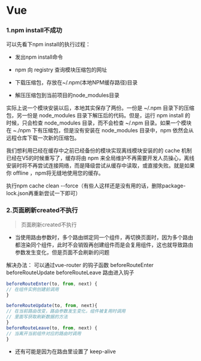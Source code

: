 # Vue

### 1.npm install不成功

可以先看下npm install的执行过程：

- 发出npm install命令

- npm 向 registry 查询模块压缩包的网址

- 下载压缩包，存放在~/.npm(本地NPM缓存路径)目录

- 解压压缩包到当前项目的node_modules目录

实际上说一个模块安装以后，本地其实保存了两份。一份是 ~/.npm 目录下的压缩包，另一份是 node_modules 目录下解压后的代码。但是，运行 npm install 的时候，只会检查 node_modules 目录，而不会检查 ~/.npm 目录。如果一个模块在 ~./npm 下有压缩包，但是没有安装在 node_modules 目录中，npm 依然会从远程仓库下载一次新的压缩包。

我们想利用已经在缓存中之前已经备份的模块实现离线模块安装的的 cache 机制已经在V5的时候重写了，缓存将由 npm 来全局维护不再需要开发人员操心，离线安装时将不再尝试连接网络，而是降级尝试从缓存中读取，或直接失败。就是如果你 offline ，npm将无缝地使用您的缓存。

执行npm cache clean --force（有些人这样还是没有用的话，删除package-lock.json再重新尝试一下即可）



### 2.页面刷新created不执行

> 页面刷新created不执行

- 当使用路由参数时，多个路由绑定同一个组件，再切换页面时，因为多个路由都渲染同个组件，此时不会销毁再创建组件而是会复用组件，这也就导致路由参数发生变化，但是页面不会刷新的问题

解决办法：
可以通过vue-router 的钩子函数 beforeRouteEnter beforeRouteUpdate beforeRouteLeave 路由进入钩子

```js
beforeRouteEnter(to, from, next) {
// 在组件实例创建前调用
}

beforeRouteUpdate(to, from, next){
// 在当前路由改变，路由参数发生变化，组件被复用时调用
// 里面写获取刷新数据的方法
}
beforeRouteLeave(to, from, next) {
// 当离开当前组件对应的路由时调用
}
```

- 还有可能是因为在路由里设置了 keep-alive



